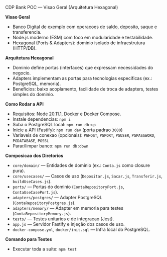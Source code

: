 CDP Bank POC — Visao Geral (Arquitetura Hexagonal)

**Visao Geral**
- Banco Digital de exemplo com operacoes de saldo, deposito, saque e transferencia.
- Node.js moderno (ESM) com foco em modularidade e testabilidade.
- Hexagonal (Ports & Adapters): dominio isolado de infraestrutura (HTTP/DB).

**Arquitetura Hexagonal**
- Dominio define portas (interfaces) que expressam necessidades do negocio.
- Adapters implementam as portas para tecnologias especificas (ex.: PostgreSQL, memoria).
- Beneficios: baixo acoplamento, facilidade de troca de adapters, testes simples do dominio.

**Como Rodar a API**
- Requisitos: Node 20.11.1, Docker e Docker Compose.
- Instale dependencias: `npm i`
- Suba o PostgreSQL local: `npm run db:up`
- Inicie a API (Fastify): `npm run dev` (porta padrao `3000`)
- Variaveis de conexao (opcionais): `PGHOST`, `PGPORT`, `PGUSER`, `PGPASSWORD`, `PGDATABASE`, `PGSSL`
- Parar/limpar banco: `npm run db:down`

**Composicao dos Diretorios**
- `core/domain/` — Entidades de dominio (ex.: `Conta.js` como closure pura).
- `core/usecases/` — Casos de uso (`Depositar.js`, `Sacar.js`, `Transferir.js`, `buildUseCases.js`).
- `ports/` — Portas do dominio (`ContaRepositoryPort.js`, `ContaUseCasePort.js`).
- `adapters/postgres/` — Adapter PostgreSQL (`ContaRepositoryPostgres.js`).
- `adapters/memory/` — Adapter em memoria para testes (`ContaRepositoryMemory.js`).
- `tests/` — Testes unitarios e de integracao (Jest).
- `app.js` — Servidor Fastify e injeção dos casos de uso.
- `docker-compose.yml`, `docker/init.sql` — Infra local do PostgreSQL.

**Comando para Testes**
- Executar toda a suite: `npm test`


